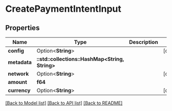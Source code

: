 # CreatePaymentIntentInput

## Properties

Name | Type | Description | Notes
------------ | ------------- | ------------- | -------------
**config** | Option<**String**> |  | [optional]
**metadata** | **::std::collections::HashMap<String, String>** |  | 
**network** | Option<**String**> |  | [optional]
**amount** | **f64** |  | 
**currency** | Option<**String**> |  | [optional]

[[Back to Model list]](../README.md#documentation-for-models) [[Back to API list]](../README.md#documentation-for-api-endpoints) [[Back to README]](../README.md)


